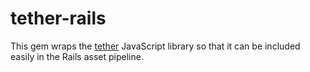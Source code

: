 # tether-rails

This gem wraps the [tether](http://tether.io/docs/welcome/) JavaScript library so that it can be included easily in the Rails asset pipeline.
